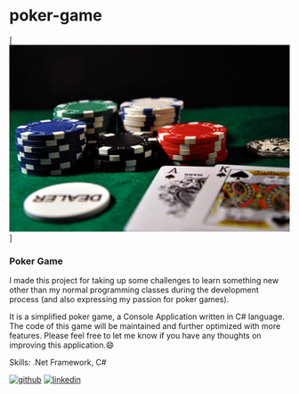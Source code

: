 # poker-game

[<img src='https://github.com/DavidCWHung/poker-game/blob/main/poker-game1280x850.jpg' alt='poker-game' width='1500'>]

### Poker Game
I made this project for taking up some challenges to learn something new other than my normal programming classes during the development process (and also expressing my passion for poker games).  

It is a simplified poker game, a Console Application written in C# language.  The code of this game will be maintained and further optimized with more features.  Please feel free to let me know if you have any thoughts on improving this application.:smile:

Skills: .Net Framework, C#



[<img src='https://cdn.jsdelivr.net/npm/simple-icons@3.0.1/icons/github.svg' alt='github' height='40'>](https://github.com/DavidCWHung)  [<img src='https://cdn.jsdelivr.net/npm/simple-icons@3.0.1/icons/linkedin.svg' alt='linkedin' height='40'>](https://www.linkedin.com/in/david-hung-9180b5a4/)  
